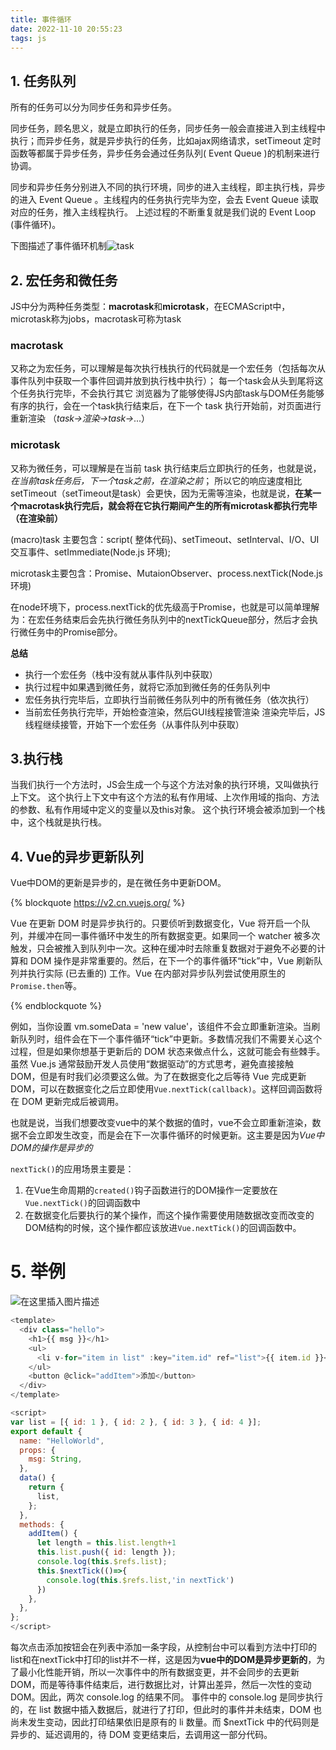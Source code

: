 ```yaml
---
title: 事件循环
date: 2022-11-10 20:55:23
tags: js
---
```



## 1. 任务队列 ##

所有的任务可以分为同步任务和异步任务。

同步任务，顾名思义，就是立即执行的任务，同步任务一般会直接进入到主线程中执行；而异步任务，就是异步执行的任务，比如ajax网络请求，setTimeout 定时函数等都属于异步任务，异步任务会通过任务队列( Event Queue )的机制来进行协调。


同步和异步任务分别进入不同的执行环境，同步的进入主线程，即主执行栈，异步的进入 Event Queue 。主线程内的任务执行完毕为空，会去 Event Queue 读取对应的任务，推入主线程执行。 上述过程的不断重复就是我们说的 Event Loop (事件循环)。

下图描述了事件循环机制![task](https://imgconvert.csdnimg.cn/aHR0cHM6Ly91cGxvYWQtaW1hZ2VzLmppYW5zaHUuaW8vdXBsb2FkX2ltYWdlcy82MTAwNTAyLTc4MzEzODliZWMzN2ZlNTIucG5n?x-oss-process=image/format,png)

## 2. 宏任务和微任务

JS中分为两种任务类型：**macrotask**和**microtask**，在ECMAScript中，microtask称为jobs，macrotask可称为task

### macrotask
又称之为宏任务，可以理解是每次执行栈执行的代码就是一个宏任务（包括每次从事件队列中获取一个事件回调并放到执行栈中执行）；
每一个task会从头到尾将这个任务执行完毕，不会执行其它
浏览器为了能够使得JS内部task与DOM任务能够有序的执行，会在一个task执行结束后，在下一个 task 执行开始前，对页面进行重新渲染 （*task->渲染->task->*...）
### microtask
又称为微任务，可以理解是在当前 task 执行结束后立即执行的任务，也就是说，*在当前task任务后，下一个task之前，在渲染之前*；
所以它的响应速度相比setTimeout（setTimeout是task）会更快，因为无需等渲染，也就是说，**在某一个macrotask执行完后，就会将在它执行期间产生的所有microtask都执行完毕（在渲染前）**

(macro)task 主要包含：script( 整体代码)、setTimeout、setInterval、I/O、UI 交互事件、setImmediate(Node.js 环境);

microtask主要包含：Promise、MutaionObserver、process.nextTick(Node.js 环境)

在node环境下，process.nextTick的优先级高于Promise，也就是可以简单理解为：在宏任务结束后会先执行微任务队列中的nextTickQueue部分，然后才会执行微任务中的Promise部分。

**总结** 

 - 执行一个宏任务（栈中没有就从事件队列中获取）
 - 执行过程中如果遇到微任务，就将它添加到微任务的任务队列中
 - 宏任务执行完毕后，立即执行当前微任务队列中的所有微任务（依次执行）
 - 当前宏任务执行完毕，开始检查渲染，然后GUI线程接管渲染
渲染完毕后，JS线程继续接管，开始下一个宏任务（从事件队列中获取）


## 3.执行栈

当我们执行一个方法时，JS会生成一个与这个方法对象的执行环境，又叫做执行上下文。
这个执行上下文中有这个方法的私有作用域、上次作用域的指向、方法的参数、私有作用域中定义的变量以及this对象。
这个执行环境会被添加到一个栈中，这个栈就是执行栈。

## 4. Vue的异步更新队列

Vue中DOM的更新是异步的，是在微任务中更新DOM。


{% blockquote https://v2.cn.vuejs.org/ %}

Vue 在更新 DOM 时是异步执行的。只要侦听到数据变化，Vue 将开启一个队列，并缓冲在同一事件循环中发生的所有数据变更。如果同一个 watcher 被多次触发，只会被推入到队列中一次。这种在缓冲时去除重复数据对于避免不必要的计算和 DOM 操作是非常重要的。然后，在下一个的事件循环“tick”中，Vue 刷新队列并执行实际 (已去重的) 工作。Vue 在内部对异步队列尝试使用原生的`Promise.then`等。  

{% endblockquote %}

例如，当你设置 vm.someData = 'new value'，该组件不会立即重新渲染。当刷新队列时，组件会在下一个事件循环“tick”中更新。多数情况我们不需要关心这个过程，但是如果你想基于更新后的 DOM 状态来做点什么，这就可能会有些棘手。虽然 Vue.js 通常鼓励开发人员使用“数据驱动”的方式思考，避免直接接触 DOM，但是有时我们必须要这么做。为了在数据变化之后等待 Vue 完成更新 DOM，可以在数据变化之后立即使用`Vue.nextTick(callback)`。这样回调函数将在 DOM 更新完成后被调用。  

也就是说，当我们想要改变vue中的某个数据的值时，vue不会立即重新渲染，数据不会立即发生改变，而是会在下一次事件循环的时候更新。这主要是因为*Vue中DOM的操作是异步的*

`nextTick()`的应用场景主要是：

 1. 在Vue生命周期的`created()`钩子函数进行的DOM操作一定要放在`Vue.nextTick()`的回调函数中
 2. 在数据变化后要执行的某个操作，而这个操作需要使用随数据改变而改变的DOM结构的时候，这个操作都应该放进`Vue.nextTick()`的回调函数中。
 
 # 5. 举例

![在这里插入图片描述](https://img-blog.csdnimg.cn/img_convert/e3ecf9294d3301ffe544eced8e1da767.png)

```javascript
<template>
  <div class="hello">
    <h1>{{ msg }}</h1>
    <ul>
      <li v-for="item in list" :key="item.id" ref="list">{{ item.id }}</li>
    </ul>
    <button @click="addItem">添加</button>
  </div>
</template>

<script>
var list = [{ id: 1 }, { id: 2 }, { id: 3 }, { id: 4 }];
export default {
  name: "HelloWorld",
  props: {
    msg: String,
  },
  data() {
    return {
      list,
    };
  },
  methods: {
    addItem() {
      let length = this.list.length+1
      this.list.push({ id: length });
      console.log(this.$refs.list);
      this.$nextTick(()=>{
        console.log(this.$refs.list,'in nextTick')
      })
    },
  },
};
</script>
```
每次点击添加按钮会在列表中添加一条字段，从控制台中可以看到方法中打印的list和在nextTick中打印的list并不一样，这是因为**vue中的DOM是异步更新的**，为了最小化性能开销，所以一次事件中的所有数据变更，并不会同步的去更新 DOM，而是等待事件结束后，进行数据比对，计算出差异，然后一次性的变动 DOM。因此，两次 console.log 的结果不同。
事件中的 console.log 是同步执行的，在 list 数据中插入数据后，就进行了打印，但此时的事件并未结束，DOM 也尚未发生变动，因此打印结果依旧是原有的 li 数量。而 $nextTick 中的代码则是异步的、延迟调用的，待 DOM 变更结束后，去调用这一部分代码。
